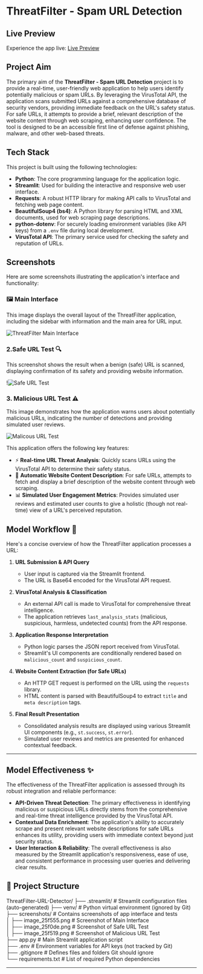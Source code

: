 # ThreatFilter - Spam URL Detection

## Live Preview

Experience the app live: [Live Preview](https://threatfilter-url-detector-ccqbgqkascrccmkh7ksssc.streamlit.app/)

## Project Aim

The primary aim of the **ThreatFilter - Spam URL Detection** project is to provide a real-time, user-friendly web application to help users identify potentially malicious or spam URLs. By leveraging the VirusTotal API, the application scans submitted URLs against a comprehensive database of security vendors, providing immediate feedback on the URL's safety status. For safe URLs, it attempts to provide a brief, relevant description of the website content through web scraping, enhancing user confidence. The tool is designed to be an accessible first line of defense against phishing, malware, and other web-based threats.

## Tech Stack

This project is built using the following technologies:

* **Python**: The core programming language for the application logic.
* **Streamlit**: Used for building the interactive and responsive web user interface.
* **Requests**: A robust HTTP library for making API calls to VirusTotal and fetching web page content.
* **BeautifulSoup4 (bs4)**: A Python library for parsing HTML and XML documents, used for web scraping page descriptions.
* **python-dotenv**: For securely loading environment variables (like API keys) from a `.env` file during local development.
* **VirusTotal API**: The primary service used for checking the safety and reputation of URLs.


## Screenshots

Here are some screenshots illustrating the application's interface and functionality:

### 🖼️ Main Interface 

This image displays the overall layout of the ThreatFilter application, including the sidebar with information and the main area for URL input.

![ThreatFilter Main Interface](https://github.com/user-attachments/assets/24b4e8b7-35f7-446b-8575-730166587f38)




### 2.Safe URL Test 🔍

This screenshot shows the result when a benign (safe) URL is scanned, displaying confirmation of its safety and providing website information.

!![Safe URL Test](https://github.com/user-attachments/assets/161ec9af-c7ee-4e65-b2dd-9559b0e47cc6)



### 3. Malicious URL Test ⚠

This image demonstrates how the application warns users about potentially malicious URLs, indicating the number of detections and providing simulated user reviews.

![Malicous URL Test](https://github.com/user-attachments/assets/097f1601-b21a-4fea-ba41-5d94f4c147fd)

This application offers the following key features:

* ⚡ **Real-time URL Threat Analysis**: Quickly scans URLs using the VirusTotal API to determine their safety status.
* 📄 **Automatic Website Content Description**: For safe URLs, attempts to fetch and display a brief description of the website content through web scraping.
* 📊 **Simulated User Engagement Metrics**: Provides simulated user reviews and estimated user counts to give a holistic (though not real-time) view of a URL's perceived reputation.

## Model Workflow 🧠

Here's a concise overview of how the ThreatFilter application processes a URL:

1.  **URL Submission & API Query**
    * User input is captured via the Streamlit frontend.
    * The URL is Base64 encoded for the VirusTotal API request.

2.  **VirusTotal Analysis & Classification**
    * An external API call is made to VirusTotal for comprehensive threat intelligence.
    * The application retrieves `last_analysis_stats` (malicious, suspicious, harmless, undetected counts) from the API response.

3.  **Application Response Interpretation**
    * Python logic parses the JSON report received from VirusTotal.
    * Streamlit's UI components are conditionally rendered based on `malicious_count` and `suspicious_count`.

4.  **Website Content Extraction (for Safe URLs)**
    * An HTTP GET request is performed on the URL using the `requests` library.
    * HTML content is parsed with BeautifulSoup4 to extract `title` and `meta description` tags.

5.  **Final Result Presentation**
    * Consolidated analysis results are displayed using various Streamlit UI components (e.g., `st.success`, `st.error`).
    * Simulated user reviews and metrics are presented for enhanced contextual feedback.
  ---
## Model Effectiveness ✨

The effectiveness of the ThreatFilter application is assessed through its robust integration and reliable performance:

* **API-Driven Threat Detection**: The primary effectiveness in identifying malicious or suspicious URLs directly stems from the comprehensive and real-time threat intelligence provided by the VirusTotal API.
* **Contextual Data Enrichment**: The application's ability to accurately scrape and present relevant website descriptions for safe URLs enhances its utility, providing users with immediate context beyond just security status.
* **User Interaction & Reliability**: The overall effectiveness is also measured by the Streamlit application's responsiveness, ease of use, and consistent performance in processing user queries and delivering clear results.

## 📁 Project Structure

ThreatFilter-URL-Detector/
├── .streamlit/              # Streamlit configuration files (auto-generated)
├── venv/                    # Python virtual environment (ignored by Git)
├── screenshots/             # Contains screenshots of app interface and tests  
│   ├── image_25f555.png     # Screenshot of Main Interface  
│   ├── image_25f0de.png     # Screenshot of Safe URL Test  
│   ├── image_25f519.png     # Screenshot of Malicious URL Test  
├── app.py                   # Main Streamlit application script  
├── .env                     # Environment variables for API keys (not tracked by Git)  
├── .gitignore               # Defines files and folders Git should ignore  
└── requirements.txt         # List of required Python dependencies



---

